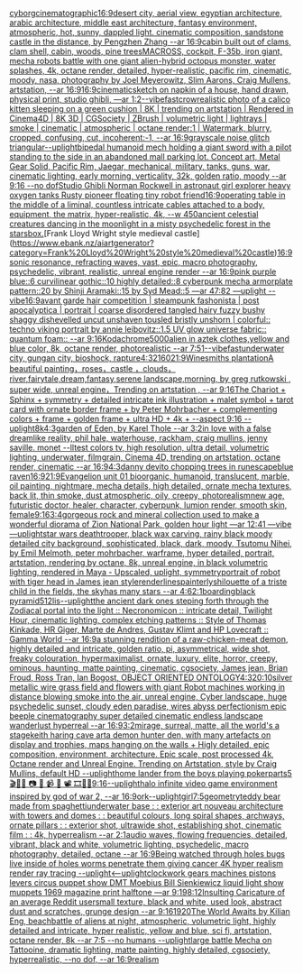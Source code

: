 [cyborg](https://www.ebank.nz/aiartgenerator?category=cyborg)[cinematographic](https://www.ebank.nz/aiartgenerator?category=cinematographic)[16:9](https://www.ebank.nz/aiartgenerator?category=16%3A9)[desert city, aerial view, egyptian architecture, arabic architecture, middle east architecture, fantasy environment, atmospheric, hot, sunny, dappled light. cinematic composition, sandstone castle in the distance, by Pengzhen Zhang --ar 16:9](https://www.ebank.nz/aiartgenerator?category=desert%20city%2C%20aerial%20view%2C%20egyptian%20architecture%2C%20arabic%20architecture%2C%20middle%20east%20architecture%2C%20fantasy%20environment%2C%20atmospheric%2C%20hot%2C%20sunny%2C%20dappled%20light.%20cinematic%20composition%2C%20sandstone%20castle%20in%20the%20distance%2C%20by%20Pengzhen%20Zhang%20--ar%2016%3A9)[cabin built out of clams, clam shell, cabin, woods, pine trees](https://www.ebank.nz/aiartgenerator?category=cabin%20built%20out%20of%20clams%2C%20clam%20shell%2C%20cabin%2C%20woods%2C%20pine%20trees)[MACROSS, cockpit, F-35b, iron giant, mecha robots battle with one giant alien-hybrid octopus monster, water splashes, 4k, octane render, detailed, hyper-realistic, pacific rim, cinematic, moody, nasa, photography by Joel Meyerowitz, Slim Aarons, Craig Mullens, artstation, --ar 16:9](https://www.ebank.nz/aiartgenerator?category=MACROSS%2C%20cockpit%2C%20F-35b%2C%20iron%20giant%2C%20mecha%20robots%20battle%20with%20one%20giant%20alien-hybrid%20octopus%20monster%2C%20water%20splashes%2C%204k%2C%20octane%20render%2C%20detailed%2C%20hyper-realistic%2C%20pacific%20rim%2C%20cinematic%2C%20moody%2C%20nasa%2C%20photography%20by%20Joel%20Meyerowitz%2C%20Slim%20Aarons%2C%20Craig%20Mullens%2C%20artstation%2C%20--ar%2016%3A9)[16:9](https://www.ebank.nz/aiartgenerator?category=16%3A9)[cinematic](https://www.ebank.nz/aiartgenerator?category=cinematic)[sketch on napkin of a house, hand drawn, physical print, studio ghibli,   —ar 1:2](https://www.ebank.nz/aiartgenerator?category=sketch%20on%20napkin%20of%20a%20house%2C%20hand%20drawn%2C%20physical%20print%2C%20studio%20ghibli%2C%20%20%20%E2%80%94ar%201%3A2)[--vibefast](https://www.ebank.nz/aiartgenerator?category=--vibefast)[crow](https://www.ebank.nz/aiartgenerator?category=crow)[realistic photo of a calico kitten sleeping on a green cushion | 8K | trending on artstation | Rendered in Cinema4D | 8K 3D | CGSociety | ZBrush | volumetric light | lightrays | smoke | cinematic | atmospheric | octane render:1 | Watermark, blurry, cropped, confusing, cut, incoherent:-1, --ar 16:9](https://www.ebank.nz/aiartgenerator?category=realistic%20photo%20of%20a%20calico%20kitten%20sleeping%20on%20a%20green%20cushion%20%7C%208K%20%7C%20trending%20on%20artstation%20%7C%20Rendered%20in%20Cinema4D%20%7C%208K%203D%20%7C%20CGSociety%20%7C%20ZBrush%20%7C%20volumetric%20light%20%7C%20lightrays%20%7C%20smoke%20%7C%20cinematic%20%7C%20atmospheric%20%7C%20octane%20render%3A1%20%7C%20Watermark%2C%20blurry%2C%20cropped%2C%20confusing%2C%20cut%2C%20incoherent%3A-1%2C%20--ar%2016%3A9)[grayscale noise glitch triangular](https://www.ebank.nz/aiartgenerator?category=grayscale%20noise%20glitch%20triangular)[--uplight](https://www.ebank.nz/aiartgenerator?category=--uplight)[bipedal humanoid mech holding a giant sword with a pilot standing to the side in an abandoned mall parking lot. Concept art, Metal Gear Solid, Pacific Rim, Jaegar, mechanical, military, tanks, guns, war, cinematic lighting, early morning, verticality, 32k, golden ratio, moody --ar 9:16 --no dof](https://www.ebank.nz/aiartgenerator?category=bipedal%20humanoid%20mech%20holding%20a%20giant%20sword%20with%20a%20pilot%20standing%20to%20the%20side%20in%20an%20abandoned%20mall%20parking%20lot.%20Concept%20art%2C%20Metal%20Gear%20Solid%2C%20Pacific%20Rim%2C%20Jaegar%2C%20mechanical%2C%20military%2C%20tanks%2C%20guns%2C%20war%2C%20cinematic%20lighting%2C%20early%20morning%2C%20verticality%2C%2032k%2C%20golden%20ratio%2C%20moody%20--ar%209%3A16%20--no%20dof)[Studio Ghibli Norman Rockwell in astronaut girl explorer heavy oxygen tanks Rusty pioneer floating tiny robot friend](https://www.ebank.nz/aiartgenerator?category=Studio%20Ghibli%20Norman%20Rockwell%20in%20astronaut%20girl%20explorer%20heavy%20oxygen%20tanks%20Rusty%20pioneer%20floating%20tiny%20robot%20friend)[16:9](https://www.ebank.nz/aiartgenerator?category=16%3A9)[operating table in the middle of a liminal, countless intricate cables attached to a body, equipment, the matrix, hyper-realistic, 4k, --w 450](https://www.ebank.nz/aiartgenerator?category=operating%20table%20in%20the%20middle%20of%20a%20liminal%2C%20countless%20intricate%20cables%20attached%20to%20a%20body%2C%20equipment%2C%20the%20matrix%2C%20hyper-realistic%2C%204k%2C%20--w%20450)[ancient celestial creatures dancing in the moonlight in a misty psychedelic forest in the stars](https://www.ebank.nz/aiartgenerator?category=ancient%20celestial%20creatures%20dancing%20in%20the%20moonlight%20in%20a%20misty%20psychedelic%20forest%20in%20the%20stars)[box.](https://www.ebank.nz/aiartgenerator?category=box.)[Frank Lloyd Wright style medieval castle](https://www.ebank.nz/aiartgenerator?category=Frank%20Lloyd%20Wright%20style%20medieval%20castle)[16:9](https://www.ebank.nz/aiartgenerator?category=16%3A9)[sonic resonance, refracting waves, vast, epic, macro photography, psychedelic, vibrant, realistic, unreal engine render --ar 16:9](https://www.ebank.nz/aiartgenerator?category=sonic%20resonance%2C%20refracting%20waves%2C%20vast%2C%20epic%2C%20macro%20photography%2C%20psychedelic%2C%20vibrant%2C%20realistic%2C%20unreal%20engine%20render%20--ar%2016%3A9)[pink purple blue::6 curvilinear gothic::10 highly detailed::8 cyberpunk mecha armorplate pattern::20 by Shinji Aramaki::15 by Syd Mead::5 —ar 47:82 —uplight --vibe](https://www.ebank.nz/aiartgenerator?category=pink%20purple%20blue%3A%3A6%20curvilinear%20gothic%3A%3A10%20highly%20detailed%3A%3A8%20cyberpunk%20mecha%20armorplate%20pattern%3A%3A20%20by%20Shinji%20Aramaki%3A%3A15%20by%20Syd%20Mead%3A%3A5%20%E2%80%94ar%2047%3A82%20%E2%80%94uplight%20--vibe)[16:9](https://www.ebank.nz/aiartgenerator?category=16%3A9)[avant garde hair competition | steampunk fashonista | post apocalyptica | portrait | coarse disordered tangled hairy fuzzy bushy shaggy dishevelled uncut unshaven tousled bristly unshorn | colorful:: techno viking portrait by annie leibovitz::1.5 UV glow universe fabric:: quantum foam:: --ar 9:16](https://www.ebank.nz/aiartgenerator?category=avant%20garde%20hair%20competition%20%7C%20steampunk%20fashonista%20%7C%20post%20apocalyptica%20%7C%20portrait%20%7C%20coarse%20disordered%20tangled%20hairy%20fuzzy%20bushy%20shaggy%20dishevelled%20uncut%20unshaven%20tousled%20bristly%20unshorn%20%7C%20colorful%3A%3A%20techno%20viking%20portrait%20by%20annie%20leibovitz%3A%3A1.5%20UV%20glow%20universe%20fabric%3A%3A%20quantum%20foam%3A%3A%20--ar%209%3A16)[Kodachrome](https://www.ebank.nz/aiartgenerator?category=Kodachrome)[5000](https://www.ebank.nz/aiartgenerator?category=5000)[alien in aztek clothes,yellow and blue color, 8k, octane render, photorealistic --ar 7:5](https://www.ebank.nz/aiartgenerator?category=alien%20in%20aztek%20clothes%2Cyellow%20and%20blue%20color%2C%208k%2C%20octane%20render%2C%20photorealistic%20--ar%207%3A5)[1](https://www.ebank.nz/aiartgenerator?category=1)[--vibefast](https://www.ebank.nz/aiartgenerator?category=--vibefast)[underwater city, gungan city, bioshock, rapture](https://www.ebank.nz/aiartgenerator?category=underwater%20city%2C%20gungan%20city%2C%20bioshock%2C%20rapture)[4:3](https://www.ebank.nz/aiartgenerator?category=4%3A3)[2160](https://www.ebank.nz/aiartgenerator?category=2160)[21:9](https://www.ebank.nz/aiartgenerator?category=21%3A9)[Winesmiths plantation](https://www.ebank.nz/aiartgenerator?category=Winesmiths%20plantation)[A beautiful painting，roses，castle ，clouds，river,fairytale,dream,fantasy,serene landscape,morning, by greg rutkowski , super wide, unreal engine，Trending on artstation , --ar 9:16](https://www.ebank.nz/aiartgenerator?category=A%20beautiful%20painting%EF%BC%8Croses%EF%BC%8Ccastle%20%EF%BC%8Cclouds%EF%BC%8Criver%2Cfairytale%2Cdream%2Cfantasy%2Cserene%20landscape%2Cmorning%2C%20by%20greg%20rutkowski%20%2C%20super%20wide%2C%20unreal%20engine%EF%BC%8CTrending%20on%20artstation%20%2C%20--ar%209%3A16)[The Chariot + Sphinx + symmetry + detailed intricate ink illustration + malet symbol + tarot card with ornate border frame + by Peter Mohrbacher + complementing colors + frame + golden frame + ultra HD + 4k + --aspect 9:16 --uplight](https://www.ebank.nz/aiartgenerator?category=The%20Chariot%20%2B%20Sphinx%20%2B%20symmetry%20%2B%20detailed%20intricate%20ink%20illustration%20%2B%20malet%20symbol%20%2B%20tarot%20card%20with%20ornate%20border%20frame%20%2B%20by%20Peter%20Mohrbacher%20%2B%20complementing%20colors%20%2B%20frame%20%2B%20golden%20frame%20%2B%20ultra%20HD%20%2B%204k%20%2B%20--aspect%209%3A16%20--uplight)[8k](https://www.ebank.nz/aiartgenerator?category=8k)[4:3](https://www.ebank.nz/aiartgenerator?category=4%3A3)[garden of Eden, by Karel Thole --ar 3:2](https://www.ebank.nz/aiartgenerator?category=garden%20of%20Eden%2C%20by%20Karel%20Thole%20--ar%203%3A2)[in love with a false dreamlike reality, phil hale,  waterhouse, rackham, craig mullins, jenny saville. monet --ll](https://www.ebank.nz/aiartgenerator?category=in%20love%20with%20a%20false%20dreamlike%20reality%2C%20phil%20hale%2C%20%20waterhouse%2C%20rackham%2C%20craig%20mullins%2C%20jenny%20saville.%20monet%20--ll)[test colors tv, high resolution, ultra detail, volumetric lighting, underwater, filmgrain, Cinema 4D, trending on artstation, octane render, cinematic --ar 16:9](https://www.ebank.nz/aiartgenerator?category=test%20colors%20tv%2C%20high%20resolution%2C%20ultra%20detail%2C%20volumetric%20lighting%2C%20underwater%2C%20filmgrain%2C%20Cinema%204D%2C%20trending%20on%20artstation%2C%20octane%20render%2C%20cinematic%20--ar%2016%3A9)[4:3](https://www.ebank.nz/aiartgenerator?category=4%3A3)[danny devito chopping trees in runescape](https://www.ebank.nz/aiartgenerator?category=danny%20devito%20chopping%20trees%20in%20runescape)[blue raven](https://www.ebank.nz/aiartgenerator?category=blue%20raven)[16:9](https://www.ebank.nz/aiartgenerator?category=16%3A9)[21:9](https://www.ebank.nz/aiartgenerator?category=21%3A9)[Evangelion unit 01  bioorganic, humanoid, translucent, marble, oil painting, nightmare, mecha details, high detailed, ornate mecha textures,  back lit, thin smoke, dust atmospheric, oily, creepy,  photorealism](https://www.ebank.nz/aiartgenerator?category=Evangelion%20unit%2001%20%20bioorganic%2C%20humanoid%2C%20translucent%2C%20marble%2C%20oil%20painting%2C%20nightmare%2C%20mecha%20details%2C%20high%20detailed%2C%20ornate%20mecha%20textures%2C%20%20back%20lit%2C%20thin%20smoke%2C%20dust%20atmospheric%2C%20oily%2C%20creepy%2C%20%20photorealism)[new age, futuristic doctor, healer, character, cyberpunk, lumion render, smooth skin, female](https://www.ebank.nz/aiartgenerator?category=new%20age%2C%20futuristic%20doctor%2C%20healer%2C%20character%2C%20cyberpunk%2C%20lumion%20render%2C%20smooth%20skin%2C%20female)[9:16](https://www.ebank.nz/aiartgenerator?category=9%3A16)[3:4](https://www.ebank.nz/aiartgenerator?category=3%3A4)[gorgeous rock and mineral collection used to make a wonderful diorama of Zion National Park, golden hour light —ar 12:41 —vibe —uplight](https://www.ebank.nz/aiartgenerator?category=gorgeous%20rock%20and%20mineral%20collection%20used%20to%20make%20a%20wonderful%20diorama%20of%20Zion%20National%20Park%2C%20golden%20hour%20light%20%E2%80%94ar%2012%3A41%20%E2%80%94vibe%20%E2%80%94uplight)[star wars deathtrooper, black wax carving, rainy black moody detailed city background, sophisticated, black, dark, moody, Tsutomu Nihei, by Emil Melmoth, peter mohrbacher, warframe, hyper detailed, portrait, artstation, rendering by octane, 8k, unreal engine, in black volumetric lighting, rendered in Maya - Upscaled, uplight, symmetry](https://www.ebank.nz/aiartgenerator?category=star%20wars%20deathtrooper%2C%20black%20wax%20carving%2C%20rainy%20black%20moody%20detailed%20city%20background%2C%20sophisticated%2C%20black%2C%20dark%2C%20moody%2C%20Tsutomu%20Nihei%2C%20by%20Emil%20Melmoth%2C%20peter%20mohrbacher%2C%20warframe%2C%20hyper%20detailed%2C%20portrait%2C%20artstation%2C%20rendering%20by%20octane%2C%208k%2C%20unreal%20engine%2C%20in%20black%20volumetric%20lighting%2C%20rendered%20in%20Maya%20-%20Upscaled%2C%20uplight%2C%20symmetry)[portrait of robot with tiger head in James jean style](https://www.ebank.nz/aiartgenerator?category=portrait%20of%20robot%20with%20tiger%20head%20in%20James%20jean%20style)[render](https://www.ebank.nz/aiartgenerator?category=render)[lines](https://www.ebank.nz/aiartgenerator?category=lines)[painterly](https://www.ebank.nz/aiartgenerator?category=painterly)[shilouette of a triste child  in the fields, the skyhas many stars --ar 4:6](https://www.ebank.nz/aiartgenerator?category=shilouette%20of%20a%20triste%20child%20%20in%20the%20fields%2C%20the%20skyhas%20many%20stars%20--ar%204%3A6)[2:1](https://www.ebank.nz/aiartgenerator?category=2%3A1)[boarding](https://www.ebank.nz/aiartgenerator?category=boarding)[black pyramid](https://www.ebank.nz/aiartgenerator?category=black%20pyramid)[512](https://www.ebank.nz/aiartgenerator?category=512)[lis](https://www.ebank.nz/aiartgenerator?category=lis)[--uplight](https://www.ebank.nz/aiartgenerator?category=--uplight)[the ancient dark ones steping forth through the Zodiacal portal into the light :: Necronomicon :: intricate detail, Twilight Hour,  cinematic lighting, complex etching patterns :: Style of Thomas Kinkade, HR Giger, Marte de Andres, Gustav Klimt and HP Lovecraft :: Gamma World --ar 16:9](https://www.ebank.nz/aiartgenerator?category=the%20ancient%20dark%20ones%20steping%20forth%20through%20the%20Zodiacal%20portal%20into%20the%20light%20%3A%3A%20Necronomicon%20%3A%3A%20intricate%20detail%2C%20Twilight%20Hour%2C%20%20cinematic%20lighting%2C%20complex%20etching%20patterns%20%3A%3A%20Style%20of%20Thomas%20Kinkade%2C%20HR%20Giger%2C%20Marte%20de%20Andres%2C%20Gustav%20Klimt%20and%20HP%20Lovecraft%20%3A%3A%20Gamma%20World%20--ar%2016%3A9)[a stunning rendition of a raw-chicken-meat demon, highly detailed and intricate, golden ratio, pi, asymmetrical, wide shot, freaky colouration, hypermaximalist, ornate, luxury, elite, horror, creepy, ominous, haunting, matte painting, cinematic, cgsociety, James jean, Brian Froud, Ross Tran, Ian Bogost, OBJECT ORIENTED ONTOLOGY](https://www.ebank.nz/aiartgenerator?category=a%20stunning%20rendition%20of%20a%20raw-chicken-meat%20demon%2C%20highly%20detailed%20and%20intricate%2C%20golden%20ratio%2C%20pi%2C%20asymmetrical%2C%20wide%20shot%2C%20freaky%20colouration%2C%20hypermaximalist%2C%20ornate%2C%20luxury%2C%20elite%2C%20horror%2C%20creepy%2C%20ominous%2C%20haunting%2C%20matte%20painting%2C%20cinematic%2C%20cgsociety%2C%20James%20jean%2C%20Brian%20Froud%2C%20Ross%20Tran%2C%20Ian%20Bogost%2C%20OBJECT%20ORIENTED%20ONTOLOGY)[4:3](https://www.ebank.nz/aiartgenerator?category=4%3A3)[20:10](https://www.ebank.nz/aiartgenerator?category=20%3A10)[silver metallic wire grass field and flowers with giant Robot machines working in distance blowing smoke into the air, unreal engine, Cyber landscape, huge psychedelic sunset, cloudy eden paradise, wires abyss perfectionism epic beeple cinematography super detailed cinematic endless landscape wanderlust hyperreal --ar 16:9](https://www.ebank.nz/aiartgenerator?category=silver%20metallic%20wire%20grass%20field%20and%20flowers%20with%20giant%20Robot%20machines%20working%20in%20distance%20blowing%20smoke%20into%20the%20air%2C%20unreal%20engine%2C%20Cyber%20landscape%2C%20huge%20psychedelic%20sunset%2C%20cloudy%20eden%20paradise%2C%20wires%20abyss%20perfectionism%20epic%20beeple%20cinematography%20super%20detailed%20cinematic%20endless%20landscape%20wanderlust%20hyperreal%20--ar%2016%3A9)[3:2](https://www.ebank.nz/aiartgenerator?category=3%3A2)[mirage, surreal, matte, all the world's a stage](https://www.ebank.nz/aiartgenerator?category=mirage%2C%20surreal%2C%20matte%2C%20all%20the%20world%27s%20a%20stage)[keith haring cave art](https://www.ebank.nz/aiartgenerator?category=keith%20haring%20cave%20art)[a demon hunter den, with many artefacts on display and trophies, maps hanging on the walls + Higly detailed, epic composition, environment, architecture. Epic scale, post processed 4k, Octane render and Unreal Engine. Trending on Artstation, style by Craig Mullins, default HD --uplight](https://www.ebank.nz/aiartgenerator?category=a%20demon%20hunter%20den%2C%20with%20many%20artefacts%20on%20display%20and%20trophies%2C%20maps%20hanging%20on%20the%20walls%20%2B%20Higly%20detailed%2C%20epic%20composition%2C%20environment%2C%20architecture.%20Epic%20scale%2C%20post%20processed%204k%2C%20Octane%20render%20and%20Unreal%20Engine.%20Trending%20on%20Artstation%2C%20style%20by%20Craig%20Mullins%2C%20default%20HD%20--uplight)[home lander from the boys playing poker](https://www.ebank.nz/aiartgenerator?category=home%20lander%20from%20the%20boys%20playing%20poker)[parts](https://www.ebank.nz/aiartgenerator?category=parts)[5](https://www.ebank.nz/aiartgenerator?category=5)[🎬🌈📼 📷 📸 📹 🎥 📽 🎞🧬🌌](https://www.ebank.nz/aiartgenerator?category=%F0%9F%8E%AC%F0%9F%8C%88%F0%9F%93%BC%20%F0%9F%93%B7%20%F0%9F%93%B8%20%F0%9F%93%B9%20%F0%9F%8E%A5%20%F0%9F%93%BD%20%F0%9F%8E%9E%F0%9F%A7%AC%F0%9F%8C%8C)[9:16](https://www.ebank.nz/aiartgenerator?category=9%3A16)[--uplight](https://www.ebank.nz/aiartgenerator?category=--uplight)[halo infinite video game environment inspired by god of war 2, --ar 16:9](https://www.ebank.nz/aiartgenerator?category=halo%20infinite%20video%20game%20environment%20inspired%20by%20god%20of%20war%202%2C%20--ar%2016%3A9)[ork](https://www.ebank.nz/aiartgenerator?category=ork)[--uplight](https://www.ebank.nz/aiartgenerator?category=--uplight)[girl](https://www.ebank.nz/aiartgenerator?category=girl)[7:5](https://www.ebank.nz/aiartgenerator?category=7%3A5)[geometry](https://www.ebank.nz/aiartgenerator?category=geometry)[teddy bear made from spaghetti](https://www.ebank.nz/aiartgenerator?category=teddy%20bear%20made%20from%20spaghetti)[underwater base : : exterior art nouveau architecture with towers and domes : : beautiful colours, long spiral shapes, archways, ornate pillars : : exterior shot, ultrawide shot, establishing shot, cinematic film : : 4k, hyperrealism --ar 2:1](https://www.ebank.nz/aiartgenerator?category=underwater%20base%20%3A%20%3A%20exterior%20art%20nouveau%20architecture%20with%20towers%20and%20domes%20%3A%20%3A%20beautiful%20colours%2C%20long%20spiral%20shapes%2C%20archways%2C%20ornate%20pillars%20%3A%20%3A%20exterior%20shot%2C%20ultrawide%20shot%2C%20establishing%20shot%2C%20cinematic%20film%20%3A%20%3A%204k%2C%20hyperrealism%20--ar%202%3A1)[audio waves, flowing frequencies, detailed, vibrant, black and white, volumetric lighting, psychedelic, macro photography, detailed, octane --ar 16:9](https://www.ebank.nz/aiartgenerator?category=audio%20waves%2C%20flowing%20frequencies%2C%20detailed%2C%20vibrant%2C%20black%20and%20white%2C%20volumetric%20lighting%2C%20psychedelic%2C%20macro%20photography%2C%20detailed%2C%20octane%20--ar%2016%3A9)[Being watched through holes bugs live inside of holes worms penetrate them giving cancer 4K hyper realism render ray tracing --uplight](https://www.ebank.nz/aiartgenerator?category=Being%20watched%20through%20holes%20bugs%20live%20inside%20of%20holes%20worms%20penetrate%20them%20giving%20cancer%204K%20hyper%20realism%20render%20ray%20tracing%20--uplight)[<--uplight](https://www.ebank.nz/aiartgenerator?category=%3C--uplight)[clockwork gears machines pistons levers circus puppet show DMT  Moebius Bill Sienkiewicz liquid light show muppets 1969 magazine print halftone —ar 9:19](https://www.ebank.nz/aiartgenerator?category=clockwork%20gears%20machines%20pistons%20levers%20circus%20puppet%20show%20DMT%20%20Moebius%20Bill%20Sienkiewicz%20liquid%20light%20show%20muppets%201969%20magazine%20print%20halftone%20%E2%80%94ar%209%3A19)[8:12](https://www.ebank.nz/aiartgenerator?category=8%3A12)[Insulting Caricature of an average Reddit user](https://www.ebank.nz/aiartgenerator?category=Insulting%20Caricature%20of%20an%20average%20Reddit%20user)[small texture, black and white, used look, abstract dust and scratches, grunge design --ar 9:16](https://www.ebank.nz/aiartgenerator?category=small%20texture%2C%20black%20and%20white%2C%20used%20look%2C%20abstract%20dust%20and%20scratches%2C%20grunge%20design%20--ar%209%3A16)[1920](https://www.ebank.nz/aiartgenerator?category=1920)[The World Awaits by Kilian Eng, beach](https://www.ebank.nz/aiartgenerator?category=The%20World%20Awaits%20by%20Kilian%20Eng%2C%20beach)[battle of aliens at night, atmospheric, volumetric light, highly detailed and intricate, hyper realistic, yellow and blue, sci fi, artstation, octane render, 8k --ar 7:5 --no humans --uplight](https://www.ebank.nz/aiartgenerator?category=battle%20of%20aliens%20at%20night%2C%20atmospheric%2C%20volumetric%20light%2C%20highly%20detailed%20and%20intricate%2C%20hyper%20realistic%2C%20yellow%20and%20blue%2C%20sci%20fi%2C%20artstation%2C%20octane%20render%2C%208k%20--ar%207%3A5%20--no%20humans%20--uplight)[large battle Mecha on Tattooine, dramatic lighting, matte painting, highly detailed, cgsociety, hyperrealistic, --no dof, --ar 16:9](https://www.ebank.nz/aiartgenerator?category=large%20battle%20Mecha%20on%20Tattooine%2C%20dramatic%20lighting%2C%20matte%20painting%2C%20highly%20detailed%2C%20cgsociety%2C%20hyperrealistic%2C%20--no%20dof%2C%20--ar%2016%3A9)[realism](https://www.ebank.nz/aiartgenerator?category=realism)